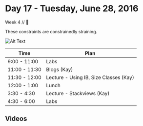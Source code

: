 # Day 17 - Tuesday, June 28, 2016 

Week 4 // :blue_heart:

These constraints are constrainedly straining.

![Alt Text](https://imgflip.com/readImage?iid=64710416)

Time       | Plan     |
----------------|-------
9:00 - 11:00  | Labs
11:00 - 11:30 | Blogs (Kay)
11:30 - 12:00   | Lecture - Using IB, Size Classes (Kay)
12:00 - 1:00    | Lunch
3:30 - 4:30   | Lecture - Stackviews (Kay)
4:30 - 6:00   | Labs 

## Videos


